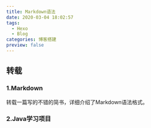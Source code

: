 ```yaml
---
title: Markdown语法
date: 2020-03-04 18:02:57
tags:
  - Hexo
  - Blog
categories: 博客搭建
preview: false
---
```



## 转载
###    1.Markdown

转载一篇写的不错的简书，详细介绍了Markdown语法格式。

[博客链接]:https://www.jianshu.com/p/ebe52d2d468f

### 2.Java学习项目

[java学习项目]:https://snailclimb.gitee.io/javaguide/#/
